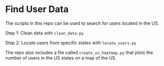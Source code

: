 # Find User Data

The scripts in this repo can be used to search for users located in the US.

Step 1: Clean data with `clean_data.py`

Step 2: Locate users from specific states with `locate_users.py`

The repo also includes a file called `create_us_heatmap.py` that plots the number of users in the US states on a map of the US.
